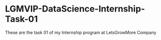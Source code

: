 # LGMVIP-DataScience-Internship-Task-01
These are the task 01 of my Internship program at LetsGrowMore Company

